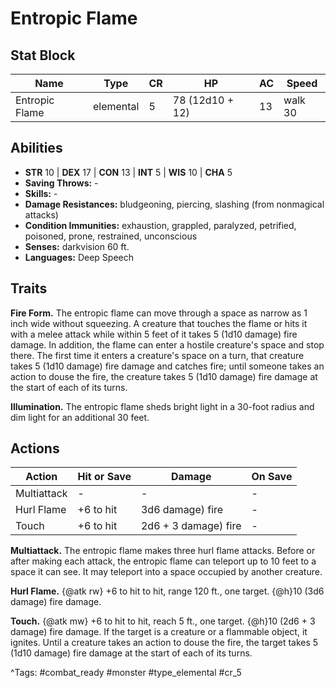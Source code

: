 # Entropic Flame

## Stat Block

| Name | Type | CR | HP | AC | Speed |
|------|------|----|----|----|-------|
| Entropic Flame | elemental | 5 | 78 (12d10 + 12) | 13 | walk 30 |

## Abilities

- **STR** 10 | **DEX** 17 | **CON** 13 | **INT** 5 | **WIS** 10 | **CHA** 5
- **Saving Throws:** -  
- **Skills:** -  
- **Damage Resistances:** bludgeoning, piercing, slashing (from nonmagical attacks)  
- **Condition Immunities:** exhaustion, grappled, paralyzed, petrified, poisoned, prone, restrained, unconscious  
- **Senses:** darkvision 60 ft.  
- **Languages:** Deep Speech

## Traits

**Fire Form.** The entropic flame can move through a space as narrow as 1 inch wide without squeezing. A creature that touches the flame or hits it with a melee attack while within 5 feet of it takes 5 (1d10 damage) fire damage. In addition, the flame can enter a hostile creature's space and stop there. The first time it enters a creature's space on a turn, that creature takes 5 (1d10 damage) fire damage and catches fire; until someone takes an action to douse the fire, the creature takes 5 (1d10 damage) fire damage at the start of each of its turns.

**Illumination.** The entropic flame sheds bright light in a 30-foot radius and dim light for an additional 30 feet.


## Actions

| Action | Hit or Save | Damage | On Save |
|--------|--------------|--------|----------|
| Multiattack | - | - | - |
| Hurl Flame | +6 to hit | 3d6 damage) fire | - |
| Touch | +6 to hit | 2d6 + 3 damage) fire | - |

**Multiattack.** The entropic flame makes three hurl flame attacks. Before or after making each attack, the entropic flame can teleport up to 10 feet to a space it can see. It may teleport into a space occupied by another creature.

**Hurl Flame.** {@atk rw} +6 to hit to hit, range 120 ft., one target. {@h}10 (3d6 damage) fire damage.

**Touch.** {@atk mw} +6 to hit to hit, reach 5 ft., one target. {@h}10 (2d6 + 3 damage) fire damage. If the target is a creature or a flammable object, it ignites. Until a creature takes an action to douse the fire, the target takes 5 (1d10 damage) fire damage at the start of each of its turns.


^Tags: #combat_ready #monster #type_elemental #cr_5